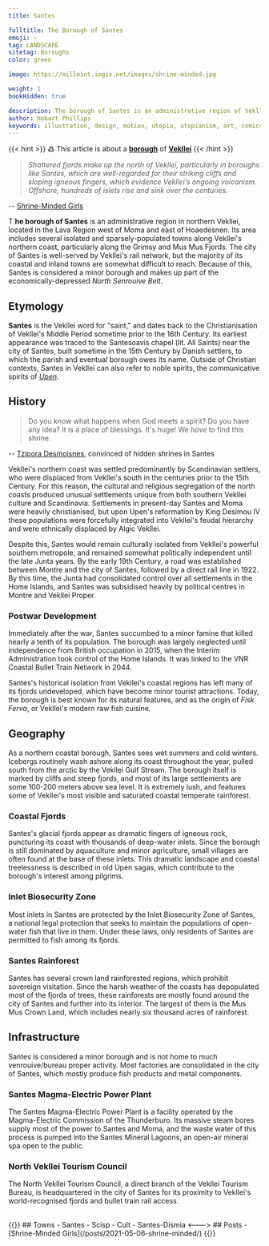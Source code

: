 ```yaml
---
title: Santes

fulltitle: The Borough of Santes
emoji: ←
tag: LANDSCAPE
sitetag: Boroughs
color: green

image: https://millmint.imgix.net/images/shrine-minded.jpg

weight: 1
bookHidden: true

description: The borough of Santes is an administrative region of Vekllei, a utopian country created by Hobart Phillips.
author: Hobart Phillips
keywords: illustration, design, motion, utopia, utopianism, art, comics, comic, hobart, phillips, vekllei, millmint
---
```

{{< hint >}}
߷ This article is about a [**borough**](/utopia/vekllei/landscape/boroughs) of [**Vekllei**](/utopia/vekllei/)
{{< /hint >}}

>*Shattered fjords make up the north of Vekllei, particularly in boroughs like Santes, which are well-regarded for their striking cliffs and sloping igneous fingers, which evidence Vekllei’s ongoing volcanism. Offshore, hundreds of islets rise and sink over the centuries.*

-- [Shrine-Minded Girls](/posts/2021-05-06-shrine-minded/)

<span class="fc">T</span>
**he borough of Santes** is an administrative region in northern Vekllei, located in the Lava Region west of Moma and east of Hoaedesnen. Its area includes several isolated and sparsely-populated towns along Vekllei's northern coast, particularly along the Grimsy and Mus Mus Fjords. The city of Santes is well-served by Vekllei's rail network, but the majority of its coastal and inland towns are somewhat difficult to reach. Because of this, Santes is considered a minor borough and makes up part of the economically-depressed *North Senrouive Belt*.

## Etymology

**Santes** is the Vekllei word for "saint," and dates back to the Christianisation of Vekllei's Middle Period sometime prior to the 16th Century. Its earliest appearance was traced to the Santesoavis chapel (lit. All Saints) near the city of Santes, built sometime in the 15th Century by Danish settlers, to which the parish and eventual borough owes its name. Outside of Christian contexts, Santes in Vekllei can also refer to noble spirits, the communicative spirits of [*Upen*](/utopia/vekllei/culture/religion/).

## History

> Do you know what happens when God meets a spirit? Do you have any idea? It is a place of blessings. It's huge! We *have* to find this shrine.

-- [Tzipora Desmoisnes](/utopia/characters/#tzipora-zelda-desmoisnes), convinced of hidden shrines in Santes

Vekllei's northern coast was settled predominantly by Scandinavian settlers, who were displaced from Vekllei's south in the centuries prior to the 15th Century. For this reason, the cultural and religious segregation of the north coasts produced unusual settlements unique from both southern Vekllei culture and Scandinavia. Settlements in present-day Santes and Moma were heavily christianised, but upon Upen's reformation by King Desimou IV these populations were forcefully integrated into Vekllei's feudal hierarchy and were ethnically displaced by Algic Vekllei.

Despite this, Santes would remain culturally isolated from Vekllei's powerful southern metropole, and remained somewhat politically independent until the late Junta years. By the early 19th Century, a road was established between Montre and the city of Santes, followed by a direct rail line in 1922. By this time, the Junta had consolidated control over all settlements in the Home Islands, and Santes was subsidised heavily by political centres in Montre and Vekllei Proper.

### Postwar Development

Immediately after the war, Santes succumbed to a minor famine that killed nearly a tenth of its population. The borough was largely neglected until independence from British occupation in 2015, when the Interim Administration took control of the Home Islands. It was linked to the VNR Coastal Bullet Train Network in 2044.

Santes's historical isolation from Vekllei's coastal regions has left many of its fjords undeveloped, which have become minor tourist attractions. Today, the borough is best known for its natural features, and as the origin of *Fisk Ferva*, or Vekllei's modern raw fish cuisine.

## Geography

As a northern coastal borough, Santes sees wet summers and cold winters. Icebergs routinely wash ashore along its coast throughout the year, pulled south from the arctic by the Vekllei Gulf Stream. The borough itself is marked by cliffs and steep fjords, and most of its large settlements are some 100-200 meters above sea level. It is extremely lush, and features some of Vekllei's most visible and saturated coastal temperate rainforest.

### Coastal Fjords

Santes's glacial fjords appear as dramatic fingers of igneous rock, puncturing its coast with thousands of deep-water inlets. Since the borough is still dominated by aquaculture and minor agriculture, small villages are often found at the base of these inlets. This dramatic landscape and coastal treelessness is described in old Upen sagas, which contribute to the borough's interest among pilgrims.

### Inlet Biosecurity Zone

Most inlets in Santes are protected by the Inlet Biosecurity Zone of Santes, a national legal protection that seeks to maintain the populations of open-water fish that live in them. Under these laws, only residents of Santes are permitted to fish among its fjords.

### Santes Rainforest

Santes has several crown land rainforested regions, which prohibit sovereign visitation. Since the harsh weather of the coasts has depopulated most of the fjords of trees, these rainforests are mostly found around the city of Santes and further into its interior. The largest of them is the Mus Mus Crown Land, which includes nearly six thousand acres of rainforest.

## Infrastructure

Santes is considered a minor borough and is not home to much venrouive/bureau proper activity. Most factories are consolidated in the city of Santes, which mostly produce fish products and metal components.

### Santes Magma-Electric Power Plant

The Santes Magma-Electric Power Plant is a facility operated by the Magma-Electric Commission of the Thunderburo. Its massive steam bores supply most of the power to Santes and Moma, and the waste water of this process is pumped into the Santes Mineral Lagoons, an open-air mineral spa open to the public.

### North Vekllei Tourism Council

The North Vekllei Tourism Council, a direct branch of the Vekllei Tourism Bureau, is headquartered in the city of Santes for its proximity to Vekllei's world-recognised fjords and bullet train rail access.

<br>
{{<columns>}}
## Towns
- Santes
- Scisp
- Cult
- Santes-Dismia
<--->
## Posts
- [Shrine-Minded Girls](/posts/2021-05-06-shrine-minded/)
{{</columns>}}
